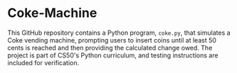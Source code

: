 # Coke-Machine
This GitHub repository contains a Python program, `coke.py`, that simulates a Coke vending machine, prompting users to insert coins until at least 50 cents is reached and then providing the calculated change owed. The project is part of CS50's Python curriculum, and testing instructions are included for verification.
